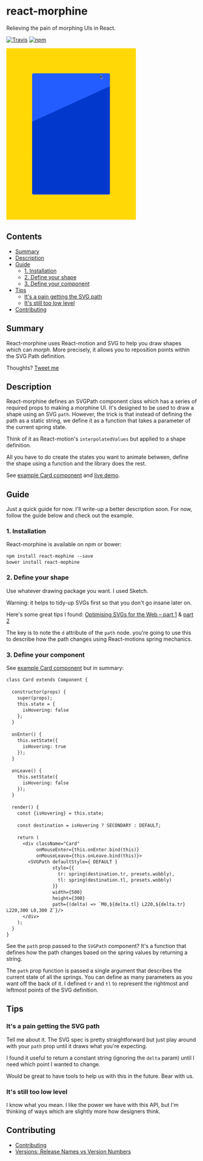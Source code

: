 # react-morphine
Relieving the pain of morphing UIs in React.

[![Travis](https://img.shields.io/travis/mmmoli/react-morphine.svg?style=flat-square)](https://travis-ci.org/mmmoli/react-morphine)
[![npm](https://img.shields.io/npm/v/react-morphine.svg?style=flat-square)](https://www.npmjs.com/package/react-morphine)

![React-morphine demo](./docs/demo.gif?raw=true)

<!-- START doctoc generated TOC please keep comment here to allow auto update -->
<!-- DON'T EDIT THIS SECTION, INSTEAD RE-RUN doctoc TO UPDATE -->
## Contents

- [Summary](#summary)
- [Description](#description)
- [Guide](#guide)
  - [1. Installation](#1-installation)
  - [2. Define your shape](#2-define-your-shape)
  - [3. Define your component](#3-define-your-component)
- [Tips](#tips)
  - [It's a pain getting the SVG path](#its-a-pain-getting-the-svg-path)
  - [It's still too low level](#its-still-too-low-level)
- [Contributing](#contributing)

<!-- END doctoc generated TOC please keep comment here to allow auto update -->

## Summary

React-morphine uses React-motion and SVG to help you draw shapes which can _morph_. More precisely, it allows you to 
reposition points within the SVG Path definition.

Thoughts? [Tweet me](http://twitter.com/share?text=%23react-morphine%20@mm0li)
 
## Description

React-morphine defines an SVGPath component class which has a series of required props to making a morphine UI. It's
 designed to be used to draw a shape using an SVG `path`. However, the trick is that instead of defining the path as 
 a static string, we define it as a function that takes a parameter of the current spring state.
 
 Think of it as React-motion's `interpolatedValues` but applied to a shape definition.
 
 All you have to do create the states you want to animate between, define the shape using a function and the library 
 does the rest.
 
 See [example Card component](example/Card.js) and [live demo](http://mmmoli.github.io/react-morphine/).

## Guide
Just a quick guide for now. I'll write-up a better description soon. For now, follow the guide below and check out 
the example.

### 1. Installation

React-morphine is available on npm or bower:

    npm install react-mophine --save
    bower install react-mophine
    
### 2. Define your shape
    
Use whatever drawing package you want. I used Sketch.
    
Warning: it helps to tidy-up SVGs first so that you don't go insane later on.

Here's some great tips I found:
[Optimising SVGs for the Web – part 1](https://medium.com/@larsenwork/optimising-svgs-for-web-use-part-1-67e8f2d4035#.9piykd6bb) & [part 2](https://medium.com/@larsenwork/optimising-svgs-for-web-use-part-2-6711cc15df46#.7mm9uzb86)

The key is to note the `d` attribute of the `path` node. you're going to use this to describe how the path changes 
using React-motions spring mechanics. 

### 3. Define your component

See [example Card component](example/Card.js) but in summary:

```
class Card extends Component {

  constructor(props) {
    super(props);
    this.state = {
      isHovering: false
    };
  }

  onEnter() {
    this.setState({
      isHovering: true
    });
  }

  onLeave() {
    this.setState({
      isHovering: false
    });
  }

  render() {
    const {isHovering} = this.state;

    const destination = isHovering ? SECONDARY : DEFAULT;

    return (
      <div className="Card"
           onMouseEnter={this.onEnter.bind(this)}
           onMouseLeave={this.onLeave.bind(this)}>
        <SVGPath defaultStyle={ DEFAULT }
                 style={{
                   tr: spring(destination.tr, presets.wobbly),
                   tl: spring(destination.tl, presets.wobbly)
                 }}
                 width={500}
                 height={300}
                 path={(delta) => `M0,${delta.tl} L220,${delta.tr} L220,300 L0,300 Z`}/>
      </div>
    );
  }
}
```

See the `path` prop passed to the `SVGPath` component? It's a function that defines how the path changes based on the
 spring values by returning a string.
 
 The `path` prop function is passed a single argument that describes the current state of all the springs. You can 
 define as many parameters as you want off the back of it. I defined `tr` and `tl` to represent the rightmost and 
 leftmost points of the SVG definition.  

## Tips

### It's a pain getting the SVG path

Tell me about it. The SVG spec is pretty straightforward but just play around with your `path` prop until it draws 
what you're expecting.

I found it useful to return a constant string (ignoring the `delta` param) until I need which point I wanted to change.

Would be great to have tools to help us with this in the future. Bear with us.

### It's still too low level

I know what you mean. I like the power we have with this API, but I'm thinking of ways which are slightly more how 
designers think. 

## Contributing

- [Contributing](docs/contributing/index.md)
- [Versions: Release Names vs Version Numbers](docs/contributing/versions/index.md)
